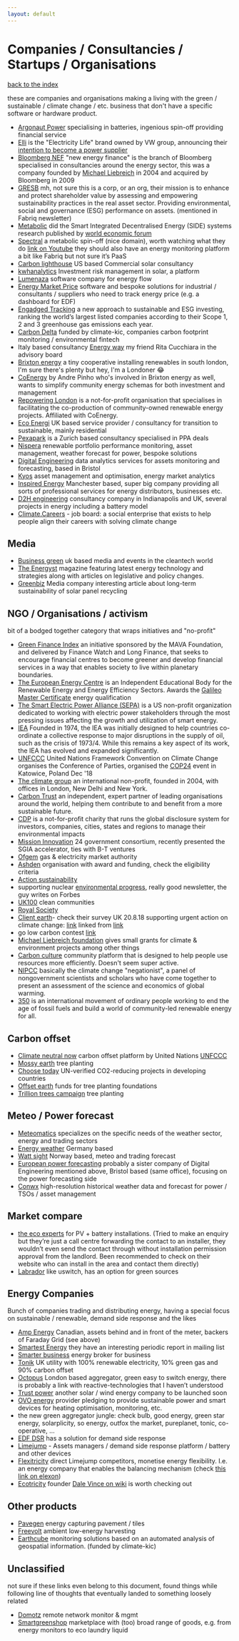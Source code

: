 ```yaml
---
layout: default
---
```


# Companies / Consultancies / Startups / Organisations

[back to the index](./)

these are companies and organisations making a living with the green / sustainable / climate change / etc. business that don't have a specific software or hardware product.

- [Argonaut Power](https://www.argonautpower.com/) specialising in batteries, ingenious spin-off providing financial service
- [Elli](https://www.elli.eco/en/#mission) is the "Electricity Life" brand owned by VW group, announcing their [intention to become a power supplier](https://www.volkswagen-newsroom.com/en/press-releases/volkswagen-to-become-a-power-supplier-4551)
- [Bloomberg NEF](https://about.bnef.com/) "new energy finance" is the branch of Bloomberg specialised in consultancies around the energy sector, this was a company founded by [Michael Liebreich](https://twitter.com/MLiebreich) in 2004 and acquired by Bloomberg in 2009
- [GRESB](https://gresb.com/about/) mh, not sure this is a corp, or an org, their mission is to enhance and protect shareholder value by assessing and empowering sustainability practices in the real asset sector. Providing environmental, social and governance (ESG) performance on assets. (mentioned in Fabriq newsletter)
- [Metabolic](https://www.metabolic.nl/) did the Smart Integrated Decentralised Energy (SIDE) systems research published by [world economic forum](https://www.weforum.org/agenda/2018/09/these-dutch-microgrid-communities-can-supply-90-of-their-energy-needs/)
- [Spectral](https://spectral.energy/projects/) a metabolic spin-off (nice domain), worth watching what they do [link on Youtube](https://www.youtube.com/watch?v=jB3hMVYXSKk) they should also have an energy monitoring platform a bit like Fabriq but not sure it’s PaaS
- [Carbon lighthouse](https://www.carbonlighthouse.com/) US based Commercial solar consultancy
- [kwhanalytics](http://www.kwhanalytics.com/) Investment risk management in solar, a platform
- [Lumenaza](https://www.lumenaza.de/en/) software company for energy flow
- [Energy Market Price](https://www.energymarketprice.com/) software and bespoke solutions for industrial / consultants / suppliers who need to track energy price (e.g. a dashboard for EDF)
- [Engadged Tracking](https://www.engagedtracking.com/) a new approach to sustainable and ESG investing, ranking the world’s largest listed companies according to their Scope 1, 2 and 3 greenhouse gas emissions each year.
- [Carbon Delta](https://www.carbon-delta.com/) funded by climate-kic, companies carbon footprint monitoring / environmental fintech
- Italy based consultancy [Energy way](https://www.energyway.it/energia-ambiente/) my friend Rita Cucchiara in the advisory board
- [Brixton energy](https://brixtonenergy.co.uk/about-us/) a tiny cooperative installing renewables in south london, I'm sure there's plenty but hey, I'm a Londoner :joy:
- [CoEnergy](https://www.coenergy.app/) by Andre Pinho who's involved in Brixton energy as well, wants to simplify community energy schemas for both investment and management
- [Repowering London](https://www.repowering.org.uk/about-us/) is a not-for-profit organisation that specialises in facilitating the co-production of community-owned renewable energy projects. Affiliated with CoEnergy.
- [Eco Energi](https://www.eco-energi.com/) UK based service provider / consultancy for transition to sustainable, mainly residential
- [Pexapark](https://www.pexapark.com/team.html) is a Zurich based consultancy specialised in PPA deals
- [Nispera](http://nispera.com/) renewable portfolio performance monitoring, asset management, weather forecast for power, bespoke solutions
- [Digital Engineering](https://digital-engineering-ltd.com/) data analytics services for assets monitoring and forecasting, based in Bristol
- [Kyos](https://www.kyos.com/) asset management and optimisation, energy market analytics
- [Inspired Energy](https://inspiredenergy.co.uk/) Manchester based, super big company providing all sorts of professional services for energy distributors, businesses etc.
- [D2H engineering](http://www.d2hengineering.com/home/) consultancy company in Indianapolis and UK, several projects in energy including a battery model
- [Climate.Careers](https://www.climate.careers/jobs) - job board: a social enterprise that exists to help people align their careers with solving climate change

## Media

- [Business green](https://www.businessgreen.com/) uk based media and events in the cleantech world
- [The Energyst](https://theenergyst.com/) magazine featuring latest energy technology and strategies along with articles on legislative and policy changes.
- [Greenbiz](https://www.greenbiz.com/about-us) Media company interesting article about long-term sustainability of solar panel recycling

## NGO / Organisations / activism

bit of a bodged together category that wraps initiatives and "no-profit"

- [Green Finance Index](https://www.longfinance.net/programmes/financial-centre-futures/global-green-finance-index/) an initiative sponsored by the MAVA Foundation, and delivered by Finance Watch and Long Finance, that seeks to encourage financial centres to become greener and develop financial services in a way that enables society to live within planetary boundaries.
- [The European Energy Centre](https://www.euenergycentre.org/) is an Independent Educational Body for the Renewable Energy and Energy Efficiency Sectors. Awards the [Galileo Master Certificate](https://www.euenergycentre.org/energy-qualifications/) energy qualification
- [The Smart Electric Power Alliance (SEPA)](https://sepapower.org/about/) is a US non-profit organization dedicated to working with electric power stakeholders through the most pressing issues affecting the growth and utilization of smart energy.
- [IEA](https://www.iea.org/) Founded in 1974, the IEA was initially designed to help countries co-ordinate a collective response to major disruptions in the supply of oil, such as the crisis of 1973/4. While this remains a key aspect of its work, the IEA has evolved and expanded significantly.
- [UNFCCC](https://unfccc.int/about-us/about-the-secretariat) United Nations Framework Convention on Climate Change organises the Conference of Parties, organised the [COP24](https://unfccc.int/katowice) event in Katowice, Poland Dec '18
- [The climate group](https://www.theclimategroup.org/about) an international non-profit, founded in 2004, with offices in London, New Delhi and New York.
- [Carbon Trust](https://www.carbontrust.com/home/) an independent, expert partner of leading organisations around the world, helping them contribute to and benefit from a more sustainable future.
- [CDP](https://www.cdp.net/en) is a not-for-profit charity that runs the global disclosure system for investors, companies, cities, states and regions to manage their environmental impacts
- [Mission Innovation](http://mission-innovation.net/events/) 24 government consortium, recently presented the SGIA accelerator, ties with B-T ventures
- [Ofgem](https://www.ofgem.gov.uk/about-us/who-we-are) gas & electricity market authority
- [Ashden](https://www.ashden.org/) organisation with award and funding, check the eligibility criteria
- [Action sustainability](https://www.actionsustainability.com/product/energy-and-carbon/)
- supporting nuclear [environmental progress](http://environmentalprogress.org/), really good newsletter, the guy writes on Forbes
- [UK100](https://www.uk100.org/) clean communities
- [Royal Society](https://royalsociety.org/topics-policy/projects/greenhouse-gas-removal/)
- [Client earth](https://www.clientearth.org/)- check their survey UK 20.8.18 supporting urgent action on climate change: [link](https://www.clientearth.org/british-public-supports-urgent-action-and-litigation-on-climate-change-poll-reveals/) linked from  [link](https://www.independent.co.uk/environment/solar-panels-government-cuts-funding-british-tesla-a8500051.html)
- go low carbon contest [link](https://www.climatecolab.org/contests/2018/helping-small-medium-businesses-go-low-carbon-ontario)
- [Michael Liebreich foundation](http://www.liebreich.com/foundation/) gives small grants for climate & environment projects among other things
- [Carbon culture](https://platform.carbonculture.net/about/) community platform that is designed to help people use resources more efficiently. Doesn't seem super active.
- [NIPCC](http://climatechangereconsidered.org/) basically the climate change "negationist", a panel of nongovernment scientists and scholars who have come together to present an assessment of the science and economics of global warming.
- [350](https://350.org/) is an international movement of ordinary people working to end the age of fossil fuels and build a world of community-led renewable energy for all.

## Carbon offset

- [Climate neutral now](https://offset.climateneutralnow.org/) carbon offset platform by United Nations [UNFCCC](https://unfccc.int/)
- [Mossy earth](https://mossy.earth/) tree planting
- [Choose today](https://chooose.today/) UN-verified CO2-reducing projects in developing countries
- [Offset earth](https://offset.earth/) funds for tree planting foundations
- [Trillion trees campaign](https://www.trilliontreecampaign.org/) tree planting

## Meteo / Power forecast

- [Meteomatics](http://www.meteomatics.com/display/WELCOME/Home) specializes on the specific needs of the weather sector, energy and trading sectors
- [Energy weather](https://www.energyweather.com/) Germany based
- [Watt sight](https://www.wattsight.com/) Norway based, meteo and trading forecast
- [European power forecasting](https://europeanpowerforecasting.com/) probably a sister company of Digital Engineering mentioned above, Bristol based (same office), focusing on the power forecasting side
- [Conwx](http://conwx.com/) high-resolution historical weather data and forecast for power / TSOs / asset management

## Market compare

- [the eco experts](https://www.theecoexperts.co.uk/) for PV + battery installations. (Tried to make an enquiry but they’re just a call centre forwarding the contact to an installer, they wouldn’t even send the contact through without installation permission approval from the landlord. Been recommended to check on their website who can install in the area and contact them directly)
- [Labrador](https://www.thelabrador.co.uk/) like uswitch, has an option for green sources

## Energy Companies

Bunch of companies trading and distributing energy, having a special focus on sustainable / renewable, demand side response and the likes

- [Amp Energy](https://amp.energy/) Canadian, assets behind and in front of the meter, backers of Faraday Grid (see above)
- [Smartest Energy](https://smartestenergy.com/) they have an interesting periodic report in mailing list
- [Smarter business](https://smarterbusiness.co.uk/) energy broker for business
- [Tonik](https://www.tonikenergy.com/) UK utility with 100% renewable electricity, 10% green gas and 90% carbon offset
- [Octopus](https://octopus.energy/) London based aggregator, green easy to switch energy, there is probably a link with reactive-technologies that I haven’t understood
- [Trust power](https://www.trustpower.com/about-us) another solar / wind energy company to be launched soon
- [OVO energy](https://www.ovoenergy.com/) provider pledging to provide sustainable power and smart devices for heating optimisation, monitoring, etc.
- the new green aggregator jungle: check bulb, good energy, green star energy, solarplicity, so energy, outfox the market, pureplanet, tonic, co-operative, ...
- [EDF DSR](https://www.edfenergy.com/large-business/energy-solutions/demand-side-response-dsr) has a solution for demand side response
- [Limejump](http://www.limejump.com/) - Assets managers / demand side response platform / battery and other devices
- [Flexitricity](https://www.flexitricity.com/) direct Limejump competitors, monetise energy flexibility. I.e. an energy company that enables the balancing mechanism (check [this link on elexon](https://www.elexon.co.uk/guidance-note/balancing-mechanism-bm-units/))
- [Ecotricity](https://www.ecotricity.co.uk/) founder [Dale Vince on wiki](https://en.wikipedia.org/wiki/Dale_Vince) is worth checking out

## Other products

- [Pavegen](http://www.pavegen.com/product) energy capturing pavement / tiles
- [Freevolt](http://www.getfreevolt.com/) ambient low-energy harvesting
- [Earthcube](https://www.earthcube.eu/) monitoring solutions based on an automated analysis of geospatial information. (funded by climate-kic)

## Unclassified

not sure if these links even belong to this document, found things while following line of thoughts that eventually landed to something loosely related

- [Domotz](https://www.domotz.com/) remote network monitor & mgmt
- [Smartgreenshop](https://smartgreenshop.co.uk/) marketplace with (too) broad range of goods, e.g. from energy monitors to eco laundry liquid
